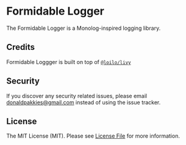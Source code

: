 # Formidable Logger

The Formidable Logger is a Monolog-inspired logging library.

Credits
--------

Formidable Loggger is built on top of [`@loilo/livy`](https://github.com/loilo/livy)

Security
-------

If you discover any security related issues, please email donaldpakkies@gmail.com instead of using the issue tracker.

License
-------

The MIT License (MIT). Please see [License File](LICENSE) for more information.
